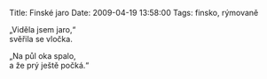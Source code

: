 Title: Finské jaro
Date: 2009-04-19 13:58:00
Tags: finsko, rýmovaně

„Viděla jsem jaro,“  
svěřila se vločka.

„Na půl oka spalo,  
a že prý ještě počká.“